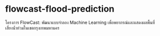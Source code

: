 # flowcast-flood-prediction
โครงการ FlowCast: พัฒนาแบบจำลอง Machine Learning เพื่อพยากรณ์และแสดงผลพื้นที่เสี่ยงน้ำท่วมในเขตกรุงเทพมหานคร

